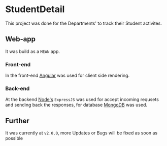 # StudentDetail

This project was done for the Departments' to track their Student activites.

## Web-app

It was build as a `MEAN` app.

### Front-end

In the front-end [Angular](https://angular.io) was used for client side rendering.

### Back-end

At the backend [Node's](https://nodejs.org) `ExpressJS` was used for accept incoming requsets and sending back the responses, for database [MongoDB](https://mongodb.com) was used.

## Further

It was currently at `v2.0.0`, more Updates or Bugs will be fixed as soon as possible
